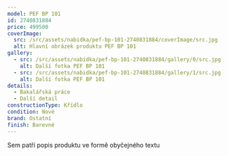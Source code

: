 ```yaml
---
model: PEF BP 101
id: 2740831884
price: 499500
coverImage:
  src: /src/assets/nabidka/pef-bp-101-2740831884/coverImage/src.jpg
  alt: Hlavní obrázek produktu PEF BP 101
gallery:
  - src: /src/assets/nabidka/pef-bp-101-2740831884/gallery/0/src.jpg
    alt: Další fotka PEF BP 101
  - src: /src/assets/nabidka/pef-bp-101-2740831884/gallery/1/src.jpg
    alt: Další fotka PEF BP 101
details:
  - Bakalářská práce
  - Další detail
constructionType: Křídlo
condition: Nové
brand: Ostatní
finish: Barevné
---
```

Sem patří popis produktu ve formě obyčejného textu

